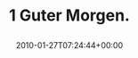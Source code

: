 ---
retweeted: false
source: <a href="http://www.nibirutech.com" rel="nofollow">TwitBird</a>
entities:
  hashtags: []
  symbols: []
  user_mentions: []
  urls: []
display_text_range:
- '0'
- '15'
favorite_count: '0'
id_str: '8270803652'
truncated: false
retweet_count: '0'
id: '8270803652'
created_at: Wed Jan 27 07:24:44 +0000 2010
favorited: false
full_text: 1 Guter Morgen.
lang: de
tags:
- pesos/twitter
date: '2010-01-27T07:24:44+00:00'
src: https://twitter.com/bascht/status/8270803652
original_url: https://twitter.com/bascht/status/8270803652
type: twitter_tweet
text: 1 Guter Morgen.
title: '1 Guter Morgen.

  '

---